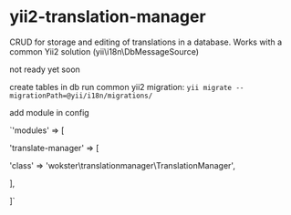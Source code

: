# yii2-translation-manager
CRUD for storage and editing of translations in a database. Works with a common Yii2 solution (yii\i18n\DbMessageSource)

not ready yet
soon

create tables in db
run common yii2 migration:
`yii migrate --migrationPath=@yii/i18n/migrations/`

add module in config

`'modules' => [

'translate-manager' => [

'class' => 'wokster\translationmanager\TranslationManager',

],

]`
